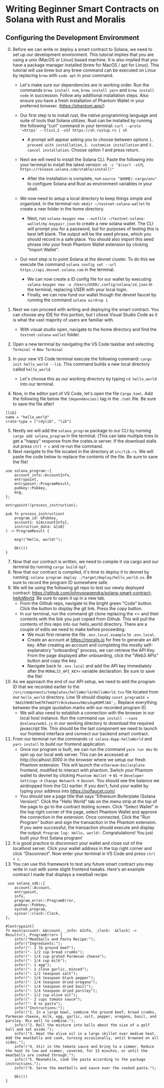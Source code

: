 # Writing Beginner Smart Contracts on Solana with Rust and Moralis

## Configuring the Development Environment

0. Before we can write or deploy a smart contract to Solana, we need to set up our development environment. This tutorial implies that you are using a unix (MacOS or Linux) based machine. It is also implied that you have a package manager installed (brew for MacOS / apt for Linux). This tutorial will use brew but any brew command can be executed on Linux by replacing `brew` with `sudo apt` in your command. 

    - Let's make sure our dependencies are in working order. Run the commands `brew install nvm`, `brew install yarn` and `brew install node` in succession. Follow any additional installation steps. Also ensure you have a fresh installation of Phantom Wallet in your preferred browser. (https://phantom.app/)     

    - Our first step is to install rust, the native programming language and suite of tools that Solana utilizes. Rust can be installed by running the following “curl” command in your terminal: `curl --proto '=https' --tlsv1.2 -sSf https://sh.rustup.rs | sh`
        - A prompt will appear asking you to choose between options `1. proceed with installation`, `2. customize installation` and `3. cancel installation`. Choose option 1 and press return. 

    - Next we will need to install the Solana CLI. Paste the following into your terminal to install the latest version: `sh -c "$(curl -sSfL https://release.solana.com/stable/install)"` 
        - After the installation is complete, run `source "$HOME/.cargo/env"` to configure Solana and Rust as environment variables in your shell. 

    - We now need to setup a local directory to keep things simple and organized. In the terminal run: `mkdir ~/testnet-solana-wallet` to create a new folder in the home directory.
        - Next, run `solana-keygen new --outfile ~/testnet-solana-wallet/my-keypair.json` to create a new solana wallet. The CLI will prompt you for a password, but for purposes of testing this is best left blank. The output will be the seed phrase, which you should record in a safe place. You should also import this seed phrase into your fresh Phantom Wallet extension by clicking "Import Wallet".
 
    - Our next step is to point Solana at the devnet cluster. To do this we execute the command `solana config set --url https://api.devnet.solana.com` in the terminal. 
        -  We can now create a ID config file for our wallet by executing `solana-keygen new -o /Users/USER/.config/solana/id.json` in the terminal, replacing USER with your local login. 
        -  Finally, we can now fund our wallet though the devnet faucet by running the command `solana airdrop 1`

1. Next we can proceed with writing and deploying the smart contract. You can choose any IDE for this portion, but I chose Visual Studio Code as it is what the vast majority of users are familiar with. 
    - With visual studio open, navigate to the home directory and find the `testnet-solana-wallet` folder. 
2. Open a new terminal by navigating the VS Code taskbar and selecting `Terminal` -> `New Terminal`
3. In your new VS Code terminal execute the following command: `cargo init hello_world --lib`. This command builds a new local directory called `hello_world`. 
    - Let's choose this as our working directory by typing `cd hello_world` into our terminal. 
4.  Now, in the editor part of VS Code, let's open the file `Cargo.toml`. Add the following file below the `[dependencies]` tag in the `.toml` file. Be sure to save the file after!
```
[lib]
name = "hello_world"
crate-type = ["cdylib", "lib"]
```
5. Nextly we will add the `solana_program` package to our CLI by running `cargo add solana_program` in the terminal. (This can take multiple tries to get a "happy" response from the crates.io server. If the download stalls out press `ctrl + c` and re-run the command. 
6. Next navigate to the file located in the directory at `src/lib.rs`. We will paste the code below to replace the contents of the file. Be sure to save the file!
```
use solana_program::{
    account_info::AccountInfo,
    entrypoint,
    entrypoint::ProgramResult,
    pubkey::Pubkey,
    msg,
};

entrypoint!(process_instruction);

pub fn process_instruction(
    program_id: &Pubkey,
    accounts: &[AccountInfo],
    instruction_data: &[u8]
) -> ProgramResult {

    msg!("Hello, world!");

    Ok(())
}
```
7. Now that our contract is written, we need to compile it via cargo and our terminal by running `cargo build-bpf`.
8. Now that our contract is compiled, it's time to deploy it to devnet by running: `solana program deploy ./target/deploy/hello_world.so`. Be sure to record the program ID somewhere safe.
9. We will be using the following git repo to test our newly deployed contract: https://github.com/johnvsnagendra/solana-smart-contract-helloWorld. Be sure to open it up in a new tab. 
    - From the Github repo, navigate to the bright green "Code" button. Click the button to display the git link. Press the copy button. 
    - In our terminal, run the command git clone <LINK> replacing the <> and their contents with the link you just copied from Github. This will pull the contents of this repo into our hello_world directory. There are a couple of edits we need to make before proceeding: 
        - We must first rename the file `.env.local.example` to `.env.local`. 
        - Create an account at https://moralis.io for free to generate an API key. After creating an account and completing the mostly self-explanatory "onboarding" process, we can retrieve the API Key. From the page displayed after onboarding, click the "Web3 APIs" button and copy the key. 
        - Navigate back to `.env.local` and add the API key immediately after the `MORALIS_API_KEY=` variable declaration. Be sure to save the file!
10. As we approach the end of our API setup, we need to add the program ID that we recorded earlier to the `/src/components/templates/helloWorld/HelloWorld.tsx` file located from our `hello_world` directory. Line 19 should display `const programId = '3Adih9H8CheKTKfmmUYtr8cksbwoxvhWzsdupK6MfJAX';`. Replace everything between the single quotation marks with our recorded program ID. 
    - We will also need to establish a connection with the browser in our local host instance. Run the command `npm install --save @solana/web3.js` in our working directory to download the required javascript file. This should be the last component we need to launch our frontend interface and connect our backend smart contract. 
11. From our terminal run the commands `cd solana-dapp-helloWorld` and `yarn install` to build our frontend application.
    - Once our program is built, we can run the command `yarn run dev` to spin up our local web server. This can be accessed at http://localhost:3000 in the browser where we setup our fresh Phantom extension. This will launch the `ethereum-boilerplate` frontend, modified to interact with phantom. Switch your Phantom wallet to devnet by clicking `Phantom Wallet` -> `W1` -> `Developer Settings` -> `Change Network` -> `Devnet`. You should see the balance we airdropped from the CLI earlier. If you don't, fund your wallet by typing your address into https://solfaucet.com/.
    - You should see a page title that says "Ethereum Boilerplate (Solana Version)". Click the "Hello World" tab on the menu strip at the top of the page to go to the contract testing screen. Click "Select Wallet" in the top right corner of the page, select Phantom Wallet and approve the connection in the extension. Once connected, Click the "Run Program" button and sign the transaction in the Phantom extension. If you were successful, the transaction should execute and display the output: `Program log: Hello, world!`. Congratulations! You just built your first Solana program!
12. It is good practice to disconnect your wallet and close out of the localhost server. Click your wallet address in the top right corner and click "Disconnect". Now enter your terminal in VS Code and press `ctrl + c`. 
13. You can use this framework to test any future smart contract you may write in rust with some slight frontend tweaks. Here's an example contract I made that displays a meatball recipe:  
```
 use solana_sdk::{
    account::Account,
    entrypoint,
    info,
    program_error::ProgramError,
    pubkey::Pubkey,
    system_program,
    sysvar::clock::Clock,
};

#[entrypoint]
fn main(account: &Account, _info: &Info, _clock:  &Clock) -> Result<(), ProgramError> {
    info!("Meatballs and Pasta Recipe:");
    info!("Ingredients:");
    info!("- 1 lb ground beef");
    info!("- 1/2 cup bread crumbs");
    info!("- 1/4 cup grated Parmesan cheese");
    info!("- 1/4 cup milk");
    info!("- 1 egg");
    info!("- 1 clove garlic, minced");
    info!("- 1/2 teaspoon salt");
    info!("- 1/4 teaspoon black pepper");
    info!("- 1/4 teaspoon dried oregano");
    info!("- 1/4 teaspoon dried basil");
    info!("- 1/4 teaspoon dried parsley");
    info!("- 1/2 cup olive oil");
    info!("- 2 cups tomato sauce");
    info!("- 8 oz pasta");
    info!("Instructions:");
    info!("1. In a large bowl, combine the ground beef, bread crumbs, Parmesan cheese, milk, egg, garlic, salt, pepper, oregano, basil, and parsley. Mix well to combine.");
    info!("2. Roll the mixture into balls about the size of a golf ball and set aside.");
    info!("3. Heat the olive oil in a large skillet over medium heat. Add the meatballs and cook, turning occasionally, until browned on all sides.");
    info!("4. Stir in the tomato sauce and bring to a simmer. Reduce the heat to low and simmer, covered, for 15 minutes, or until the meatballs are cooked through.");
    info!("5. Meanwhile, cook the pasta according to the package instructions.");
    info!("6. Serve the meatballs and sauce over the cooked pasta.");

    Ok(())
}
```
